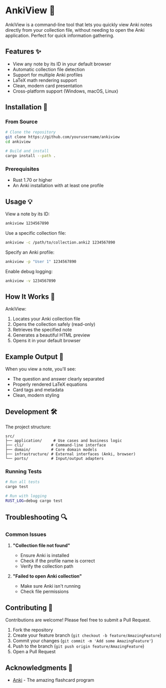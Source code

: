 # AnkiView 🎴

AnkiView is a command-line tool that lets you quickly view Anki notes directly from your collection file, without needing to open the Anki application. Perfect for quick information gathering.

## Features ✨

- View any note by its ID in your default browser
- Automatic collection file detection
- Support for multiple Anki profiles
- LaTeX math rendering support
- Clean, modern card presentation
- Cross-platform support (Windows, macOS, Linux)

## Installation 🚀

### From Source

```bash
# Clone the repository
git clone https://github.com/yourusername/ankiview
cd ankiview

# Build and install
cargo install --path .
```

### Prerequisites

- Rust 1.70 or higher
- An Anki installation with at least one profile

## Usage 💡

View a note by its ID:

```bash
ankiview 1234567890
```

Use a specific collection file:

```bash
ankiview -c /path/to/collection.anki2 1234567890
```

Specify an Anki profile:

```bash
ankiview -p "User 1" 1234567890
```

Enable debug logging:

```bash
ankiview -v 1234567890
```

## How It Works 🔧

AnkiView:
1. Locates your Anki collection file
2. Opens the collection safely (read-only)
3. Retrieves the specified note
4. Generates a beautiful HTML preview
5. Opens it in your default browser

## Example Output 📝

When you view a note, you'll see:
- The question and answer clearly separated
- Properly rendered LaTeX equations
- Card tags and metadata
- Clean, modern styling

## Development 🛠

The project structure:

```
src/
├── application/     # Use cases and business logic
├── cli/            # Command-line interface
├── domain/         # Core domain models
├── infrastructure/ # External interfaces (Anki, browser)
└── ports/          # Input/output adapters
```

### Running Tests

```bash
# Run all tests
cargo test

# Run with logging
RUST_LOG=debug cargo test
```

## Troubleshooting 🔍

### Common Issues

1. **"Collection file not found"**
   - Ensure Anki is installed
   - Check if the profile name is correct
   - Verify the collection path

2. **"Failed to open Anki collection"**
   - Make sure Anki isn't running
   - Check file permissions

## Contributing 🤝

Contributions are welcome! Please feel free to submit a Pull Request.

1. Fork the repository
2. Create your feature branch (`git checkout -b feature/AmazingFeature`)
3. Commit your changes (`git commit -m 'Add some AmazingFeature'`)
4. Push to the branch (`git push origin feature/AmazingFeature`)
5. Open a Pull Request

## Acknowledgments 🙏

- [Anki](https://apps.ankiweb.net/) - The amazing flashcard program
